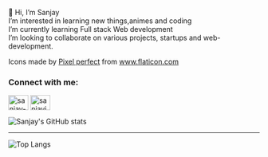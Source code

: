 👋 Hi, I’m Sanjay<br>
I’m interested in learning new things,animes and coding<br>
I’m currently learning Full stack Web development<br>
I’m looking to collaborate on various projects, startups and web-development.<br>


<div>Icons made by <a href="https://www.flaticon.com/authors/pixel-perfect" title="Pixel perfect">Pixel perfect</a> from <a href="https://www.flaticon.com/" title="Flaticon">www.flaticon.com</a></div>

<h3 align="left">Connect with me:</h3>
<p align="left">
<a href="https://linkedin.com/in/sanjay-jaiswal-603757202" target="blank"><img align="center" src="https://raw.githubusercontent.com/rahuldkjain/github-profile-readme-generator/neutral-icons/src/images/icons/Social/linked-in-alt.svg" alt="sanjay-jaiswal-603757202" height="30" width="40" /></a>
<a href="https://instagram.com/sanjayjaiswal._" target="blank"><img align="center" src="https://raw.githubusercontent.com/rahuldkjain/github-profile-readme-generator/neutral-icons/src/images/icons/Social/instagram.svg" alt="sanjayjaiswal._" height="30" width="40" /></a>
</p>










![Sanjay's GitHub stats](https://github-readme-stats.vercel.app/api?username=sanjay-xdr&show_icons=true&theme=dark)

<hr>

![Top Langs](https://github-readme-stats.vercel.app/api/top-langs/?username=sanjay-xdr)

<!--
**sanjay-xdr/sanjay-xdr** is a ✨ _special_ ✨ repository because its `README.md` (this file) appears on your GitHub profile.

Here are some ideas to get you started:

- 🔭 I’m currently working on ...
- 🌱 I’m currently learning ...
- 👯 I’m looking to collaborate on ...
- 🤔 I’m looking for help with ...
- 💬 Ask me about ...
- 📫 How to reach me: ...
- 😄 Pronouns: ...
- ⚡ Fun fact: ...
-->
